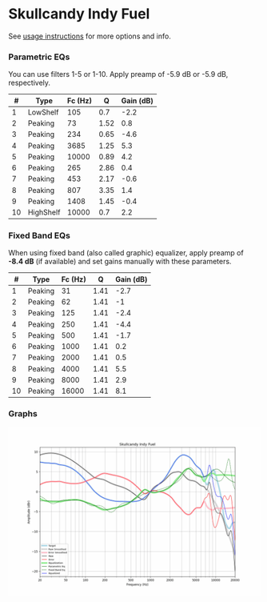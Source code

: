 # Skullcandy Indy Fuel
See [usage instructions](https://github.com/jaakkopasanen/AutoEq#usage) for more options and info.

### Parametric EQs
You can use filters 1-5 or 1-10. Apply preamp of -5.9 dB or -5.9 dB, respectively.

|   # | Type      |   Fc (Hz) |    Q |   Gain (dB) |
|-----|-----------|-----------|------|-------------|
|   1 | LowShelf  |       105 | 0.7  |        -2.2 |
|   2 | Peaking   |        73 | 1.52 |         0.8 |
|   3 | Peaking   |       234 | 0.65 |        -4.6 |
|   4 | Peaking   |      3685 | 1.25 |         5.3 |
|   5 | Peaking   |     10000 | 0.89 |         4.2 |
|   6 | Peaking   |       265 | 2.86 |         0.4 |
|   7 | Peaking   |       453 | 2.17 |        -0.6 |
|   8 | Peaking   |       807 | 3.35 |         1.4 |
|   9 | Peaking   |      1408 | 1.45 |        -0.4 |
|  10 | HighShelf |     10000 | 0.7  |         2.2 |

### Fixed Band EQs
When using fixed band (also called graphic) equalizer, apply preamp of **-8.4 dB** (if available) and set gains manually with these parameters.

|   # | Type    |   Fc (Hz) |    Q |   Gain (dB) |
|-----|---------|-----------|------|-------------|
|   1 | Peaking |        31 | 1.41 |        -2.7 |
|   2 | Peaking |        62 | 1.41 |        -1   |
|   3 | Peaking |       125 | 1.41 |        -2.4 |
|   4 | Peaking |       250 | 1.41 |        -4.4 |
|   5 | Peaking |       500 | 1.41 |        -1.7 |
|   6 | Peaking |      1000 | 1.41 |         0.2 |
|   7 | Peaking |      2000 | 1.41 |         0.5 |
|   8 | Peaking |      4000 | 1.41 |         5.5 |
|   9 | Peaking |      8000 | 1.41 |         2.9 |
|  10 | Peaking |     16000 | 1.41 |         8.1 |

### Graphs
![](./Skullcandy%20Indy%20Fuel.png)
